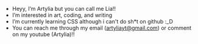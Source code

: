 - Heyy, I’m Artylia but you can call me Lia!!
- I’m interested in art, coding, and writing
- I’m currently learning CSS although i can't do sh*t on github :_D
- You can reach me through my email (artyliayt@gmail.com) or comment on my youtube (Artylia)!!
